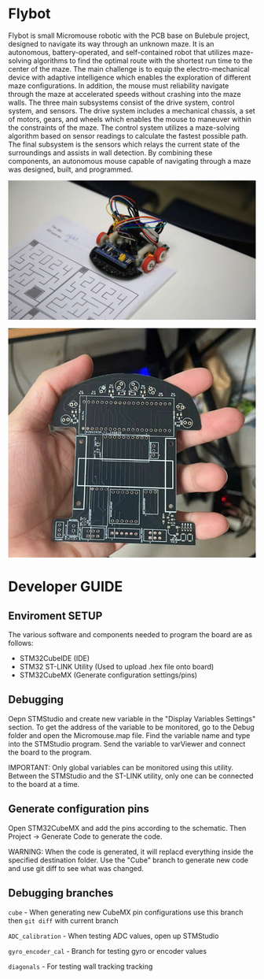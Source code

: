 # Flybot

Flybot is small Micromouse robotic with the PCB base on Bulebule project, designed to navigate its way through an unknown maze. It is an autonomous, battery-operated, and self-contained robot that utilizes maze-solving algorithms to find the optimal route with the shortest run time to the center of the maze. The main challenge is to equip the electro-mechanical device with adaptive intelligence which enables the exploration of different maze configurations. In addition, the mouse must reliability navigate through the maze at accelerated speeds without crashing into the maze walls. The three main subsystems consist of the drive system, control system, and sensors. The drive system includes a mechanical chassis, a set of motors, gears, and wheels which enables the mouse to maneuver within the constraints of the maze. The control system utilizes a maze-solving algorithm based on sensor readings to calculate the fastest possible path. The final subsystem is the sensors which relays the current state of the surroundings and assists in wall detection. By combining these components, an autonomous mouse capable of navigating through a maze was designed, built, and programmed. 

![Preview](img/Flybot.jpg)

![PCB preview](PCB/FlybotPCB.jpg)

# Developer GUIDE
## Enviroment SETUP
The various software and components needed to program the board are as follows:
- STM32CubeIDE (IDE)
- STM32 ST-LINK Utility (Used to upload .hex file onto board)
- STM32CubeMX (Generate configuration settings/pins)

## Debugging
Oepn STMStudio and create new variable in the "Display Variables Settings" section. To get the address of the variable to be monitored, go to the Debug folder and open the Micromouse.map file. Find the variable name and type into the STMStudio program. Send the variable to varViewer and connect the board to the program. 

IMPORTANT: Only global variables can be monitored using this utility. Between the STMStudio and the ST-LINK utility, only one can be connected to the board at a time. 

## Generate configuration pins
Open STM32CubeMX and add the pins according to the schematic. Then Project -> Generate Code to generate the code. 

WARNING: When the code is generated, it will replacd everything inside the specified destination folder. Use the "Cube" branch to generate new code and use git diff to see what was changed. 

## Debugging branches
`cube` - When generating new CubeMX pin configurations use this branch then `git diff` with current branch

`ADC_calibration` - When testing ADC values, open up STMStudio 

`gyro_encoder_cal` - Branch for testing gyro or encoder values

`diagonals` - For testing wall tracking tracking 
